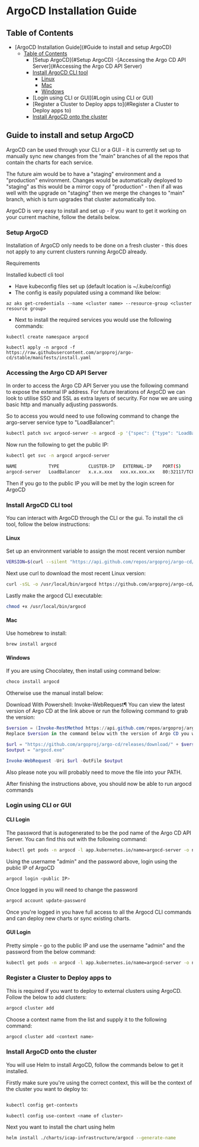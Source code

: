 # ArgoCD Installation Guide

## Table of Contents
- [ArgoCD Installation Guide](#Guide to install and setup ArgoCD)
  - [Table of Contents](#table-of-contents)
    - [Setup ArgoCD](#Setup ArgoCD)
    -[Accessing the Argo CD API Server](#Accessing the Argo CD API Server)
    - [Install ArgoCD CLI tool](#install-argocd-cli-tool)
      - [Linux](#linux)
      - [Mac](#mac)
      - [Windows](#windows)
    - [Login using CLI or GUI](#Login using CLI or GUI)
    - [Register a Cluster to Deploy apps to](#Register a Cluster to Deploy apps to)
    - [Install ArgoCD onto the cluster](#install-argocd-onto-the-cluster)


## Guide to install and setup ArgoCD

ArgoCD can be used through your CLI or a GUI - it is currently set up to manually sync new changes from the "main" branches of all the repos that contain the charts for each service.

The future aim would be to have a "staging" environment and a "production" environment. Changes would be automatically deployed to "staging" as this would be a mirror copy of "production" - then if all was well with the upgrade on "staging" then we merge the changes to "main" branch, which is turn upgrades that cluster automatically too.

ArgoCD is very easy to install and set up - if you want to get it working on your current machine, follow the details below.

### Setup ArgoCD

Installation of ArgoCD only needs to be done on a fresh cluster - this does not apply to any current clusters running ArgoCD already.

Requirements

Installed kubectl cli tool
- Have kubeconfig files set up (default location is ~/.kube/config)
- The config is easily populated using a command like below:

`az aks get-credentials --name <cluster name> --resource-group <cluster resource group>`

- Next to install the required services you would use the following commands:

```
kubectl create namespace argocd

kubectl apply -n argocd -f https://raw.githubusercontent.com/argoproj/argo-cd/stable/manifests/install.yaml

```
### Accessing the Argo CD API Server

In order to access the Argo CD API Server you use the following command to expose the external IP address. For future iterations of ArgoCD we can look to utilise SSO and SSL as extra layers of security. For now we are using basic http and manually adjusting passwords.

So to access you would need to use following command to change the argo-server service type to "LoadBalancer":

```bash
kubectl patch svc argocd-server -n argocd -p '{"spec": {"type": "LoadBalancer"}}'
```

Now run the following to get the public IP:

```bash
kubectl get svc -n argocd argocd-server

NAME            TYPE           CLUSTER-IP   EXTERNAL-IP    PORT(S)                      AGE
argocd-server   LoadBalancer   x.x.x.xxx   xxx.xx.xxx.xx   80:32117/TCP,443:30284/TCP   4d1h
```

Then if you go to the public IP you will be met by the login screen for ArgoCD


### Install ArgoCD CLI tool

You can interact with ArgoCD through the CLI or the gui. To install the cli tool, follow the below instructions:

#### Linux

Set up an environment variable to assign the most recent version number

```bash
VERSION=$(curl --silent "https://api.github.com/repos/argoproj/argo-cd/releases/latest" | grep '"tag_name"' | sed -E 's/.*"([^"]+)".*/\1/')
```

Next use curl to download the most recent Linux version:

```bash
curl -sSL -o /usr/local/bin/argocd https://github.com/argoproj/argo-cd/releases/download/$VERSION/argocd-linux-amd64
```

Lastly make the argocd CLI executable:

```bash
chmod +x /usr/local/bin/argocd
```
#### Mac

Use homebrew to install:

```bash
brew install argocd
```

#### Windows

If you are using Chocolatey, then install using command below:

```powershell
choco install argocd
```

Otherwise use the manual install below:

Download With Powershell: Invoke-WebRequest¶
You can view the latest version of Argo CD at the link above or run the following command to grab the version:

```powershell
$version = (Invoke-RestMethod https://api.github.com/repos/argoproj/argo-cd/releases/latest).tag_name
Replace $version in the command below with the version of Argo CD you would like to download:
```

```powershell
$url = "https://github.com/argoproj/argo-cd/releases/download/" + $version + "/argocd-windows-amd64.exe"
$output = "argocd.exe"

Invoke-WebRequest -Uri $url -OutFile $output
```
Also please note you will probably need to move the file into your PATH.

After finishing the instructions above, you should now be able to run argocd commands


### Login using CLI or GUI

#### CLI Login

The password that is autogenerated to be the pod name of the Argo CD API Server. You can find this out with the following command:

```bash
kubectl get pods -n argocd -l app.kubernetes.io/name=argocd-server -o name | cut -d'/' -f 2
```

Using the username "admin" and the password above, login using the public IP of ArgoCD

```bash
argocd login <public IP>
```

Once logged in you will need to change the password

```bash
argocd account update-password
```

Once you're logged in you have full access to all the Argocd CLI commands and can deploy new charts or sync existing charts.

#### GUI Login

Pretty simple - go to the public IP and use the username "admin" and the password from the below command:

```bash
kubectl get pods -n argocd -l app.kubernetes.io/name=argocd-server -o name | cut -d'/' -f 2
```

### Register a Cluster to Deploy apps to

This is required if you want to deploy to external clusters using ArgoCD. Follow the below to add clusters:

```bash
argocd cluster add
```

Choose a context name from the list and supply it to the following command:

```bash
argocd cluster add <context name>
```


### Install ArgoCD onto the cluster

You will use Helm to install ArgoCD, follow the commands below to get it installed.

Firstly make sure you're using the correct context, this will be the context of the cluster you want to deploy to:

```bash

kubectl config get-contexts

kubectl config use-context <name of cluster>
```

Next you want to install the chart using helm

```bash
helm install ./charts/icap-infrastructure/argocd --generate-name
```